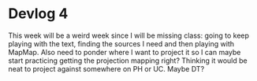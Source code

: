# Devlog 4

This week will be a weird week since I will be missing class: going to keep playing with the text, finding the sources I need and then playing with MapMap.
Also need to ponder where I want to project it so I can maybe start practicing getting the projection mapping right?
Thinking it would be neat to project against somewhere on PH or UC. Maybe DT?
